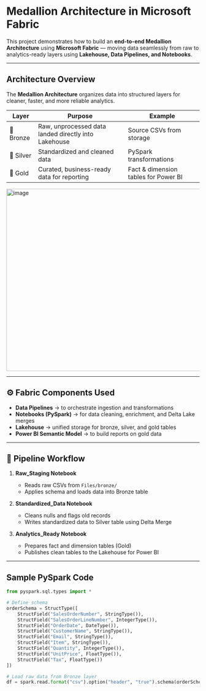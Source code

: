 # Medallion Architecture in Microsoft Fabric

This project demonstrates how to build an **end-to-end Medallion Architecture** using **Microsoft Fabric** — moving data seamlessly from raw to analytics-ready layers using **Lakehouse, Data Pipelines, and Notebooks**.

---

## Architecture Overview

The **Medallion Architecture** organizes data into structured layers for cleaner, faster, and more reliable analytics.

| Layer | Purpose | Example |
|-------|----------|----------|
| 🥉 Bronze | Raw, unprocessed data landed directly into Lakehouse | Source CSVs from storage |
| 🥈 Silver | Standardized and cleaned data | PySpark transformations |
| 🥇 Gold | Curated, business-ready data for reporting | Fact & dimension tables for Power BI |

<img width="800" height="475" alt="image" src="https://github.com/user-attachments/assets/ae31cab3-7332-4f62-bc21-82bf15b58393" />


---

## ⚙️ Fabric Components Used
- **Data Pipelines** → to orchestrate ingestion and transformations  
- **Notebooks (PySpark)** → for data cleaning, enrichment, and Delta Lake merges  
- **Lakehouse** → unified storage for bronze, silver, and gold tables  
- **Power BI Semantic Model** → to build reports on gold data

---

## 🧩 Pipeline Workflow
1. **Raw_Staging Notebook**
   - Reads raw CSVs from `Files/bronze/`
   - Applies schema and loads data into Bronze table

2. **Standardized_Data Notebook**
   - Cleans nulls and flags old records
   - Writes standardized data to Silver table using Delta Merge

3. **Analytics_Ready Notebook**
   - Prepares fact and dimension tables (Gold)
   - Publishes clean tables to the Lakehouse for Power BI


---

## Sample PySpark Code

```python
from pyspark.sql.types import *

# Define schema
orderSchema = StructType([
    StructField("SalesOrderNumber", StringType()),
    StructField("SalesOrderLineNumber", IntegerType()),
    StructField("OrderDate", DateType()),
    StructField("CustomerName", StringType()),
    StructField("Email", StringType()),
    StructField("Item", StringType()),
    StructField("Quantity", IntegerType()),
    StructField("UnitPrice", FloatType()),
    StructField("Tax", FloatType())
])

# Load raw data from Bronze layer
df = spark.read.format("csv").option("header", "true").schema(orderSchema).load("Files/bronze/*.csv")
